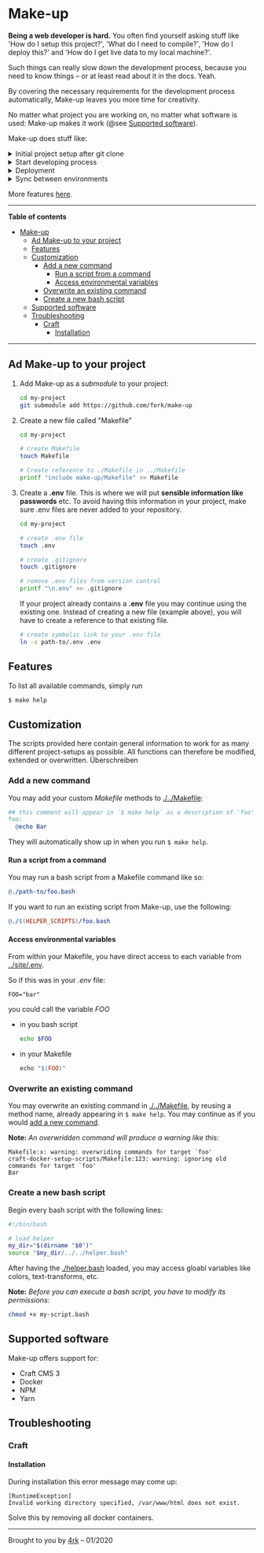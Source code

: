 # Make-up

**Being a web developer is hard.** You often find yourself asking stuff like 'How do I setup this project?', 'What do I need to compile?', 'How do I deploy this?' and 'How do I get live data to my local machine?'.

Such things can really slow down the development process, because you need to know things – or at least read about it in the docs. Yeah.

By covering the necessary requirements for the development process automatically, Make-up leaves you more time for creativity.

No matter what project you are working on, no matter what software is used: Make-up makes it work (@see [Supported software](#supported-software)).

Make-up does stuff like:

<details>
  <summary>
    Initial project setup after git clone
  </summary>
  
  Make-up installs all required tools to get you started with development.
</details>

<details>
  <summary>
    Start developing process
  </summary>
  
  Make-up controls all necessary processes so that you can focus on programming.
</details>

<details>
  <summary>
    Deployment
  </summary>
  
  Make-up shows you where and how you can successfully deploy your project.
</details>

<details>
  <summary>
    Sync between environments
  </summary>
  
  Make-up synchronizes databases and files between different environments.
</details>

More features [here](#features).

---

**Table of contents**

<!-- TOC -->

- [Make-up](#make-up)
  - [Ad Make-up to your project](#ad-make-up-to-your-project)
  - [Features](#features)
  - [Customization](#customization)
    - [Add a new command](#add-a-new-command)
      - [Run a script from a command](#run-a-script-from-a-command)
      - [Access environmental variables](#access-environmental-variables)
    - [Overwrite an existing command](#overwrite-an-existing-command)
    - [Create a new bash script](#create-a-new-bash-script)
  - [Supported software](#supported-software)
  - [Troubleshooting](#troubleshooting)
    - [Craft](#craft)
      - [Installation](#installation)

<!-- /TOC -->

---


## Ad Make-up to your project

1. Add Make-up as a _submodule_ to your project:

   <!-- TODO: pfad anpassen -->

   ```bash
   cd my-project
   git submodule add https://github.com/fork/make-up
   ```

1. Create a new file called "Makefile"

   ```bash
   cd my-project
   
   # create Makefile
   touch Makefile

   # Create reference to ./Makefile in ../Makefile
   printf "include make-up/Makefile" >> Makefile
   ```

1. Create a **.env** file. This is where we will put **sensible information like passwords** etc. To avoid having this information in your project, make sure .env files are never added to your repository.

    ```bash
    cd my-project

    # create .env file
    touch .env

    # create .gitignore
    touch .gitignore

    # remove .env files from version control
    printf "\n.env" >> .gitignore
    ```

    If your project already contains a **.env** file you may continue using the existing one. Instead of creating a new file (example above), you will have to create a reference to that existing file.

    ```bash
    # create symbolic link to your .env file
    ln -s path-to/.env .env
    ```

## Features

To list all available commands, simply run

```bash
$ make help
```

## Customization

The scripts provided here contain general information to work for as many different project-setups as possible. All functions can therefore be modified, extended or overwritten. Überschreiben

### Add a new command

You may add your custom _Makefile_ methods to [./../Makefile](./../Makefile):

```Makefile
## this comment will appear in `$ make help` as a description of 'foo'
foo:
  @echo Bar
```

They will automatically show up in when you run `$ make help`.

#### Run a script from a command

You may run a bash script from a Makefile command like so:

```Makefile
@./path-to/foo.bash
```

If you want to run an existing script from Make-up, use the following:

```Makefile
@./$(HELPER_SCRIPTS)/foo.bash
```

#### Access environmental variables

From within your Makefile, you have direct access to each variable from [../site/.env](../site/.env).

So if this was in your _.env_ file:

    FOO="bar"

you could call the variable _FOO_

- in you bash script

  ```bash
  echo $FOO
  ```

- in your Makefile

  ```Makefile
  echo "$(FOO)"
  ```

### Overwrite an existing command

You may overwrite an existing command in [./../Makefile](./../Makefile), by reusing a method name, already appearing in `$ make help`. You may continue as if you would [add a new command](#add-a-new-command).

**Note:** _An overwridden command will produce a warning like this:_

    Makefile:x: warning: overwriding commands for target `foo'
    craft-docker-setup-scripts/Makefile:123: warning: ignoring old commands for target `foo'
    Bar

### Create a new bash script

Begin every bash script with the following lines:

```bash
#!/bin/bash

# load helper
my_dir="$(dirname "$0")"
source "$my_dir/../../helper.bash"
```

After having the [./helper.bash](./helper.bash) loaded, you may access gloabl variables like colors, text-transforms, etc.

**Note:** _Before you can execute a bash script, you have to modify its permissions:_

```bash
chmod +x my-script.bash
```

## Supported software

Make-up offers support for:

- Craft CMS 3
- Docker
- NPM
- Yarn

## Troubleshooting

### Craft

#### Installation

During installation this error message may come up:

```
[RuntimeException]                                                  
Invalid working directory specified, /var/www/html does not exist.
```

Solve this by removing all docker containers.

---

Brought to you by [4rk](https://fork.de) – 01/2020
